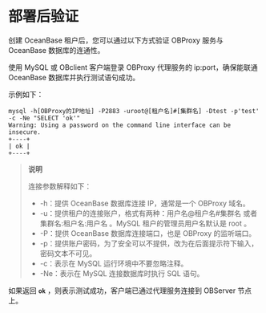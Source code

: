 # 部署后验证

创建 OceanBase 租户后，您可以通过以下方式验证 OBProxy 服务与 OceanBase 数据库的连通性。

使用 MySQL 或 OBclient 客户端登录 OBProxy 代理服务的 ip:port，确保能联通 OceanBase 数据库并执行测试语句成功。

示例如下：

```shell
mysql -h[OBProxy的IP地址] -P2883 -uroot@[租户名]#[集群名] -Dtest -p'test' -c -Ne "SELECT 'ok'"
Warning: Using a password on the command line interface can be insecure.
+----+
| ok |
+----+
```

> **说明**
>
> 连接参数解释如下：
>
> * -h：提供 OceanBase 数据库连接 IP，通常是一个 OBProxy 域名。
> * -u：提供租户的连接账户，格式有两种：用户名@租户名#集群名 或者 集群名:租户名:用户名 。MySQL 租户的管理员用户名默认是 root 。
> * -P：提供 OceanBase 数据库连接端口，也是 OBProxy 的监听端口。
> * -p：提供账户密码，为了安全可以不提供，改为在后面提示符下输入，密码文本不可见。
> * -c：表示在 MySQL 运行环境中不要忽略注释。
> * -Ne：表示在 MySQL 连接数据库时执行 SQL 语句。

如果返回 **`ok`** ，则表示测试成功，客户端已通过代理服务连接到 OBServer 节点上。
